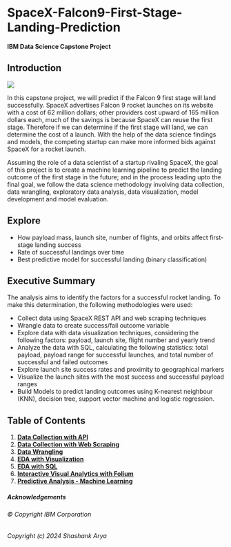 # SpaceX-Falcon9-First-Stage-Landing-Prediction

**IBM Data Science Capstone Project**

## Introduction

![](https://cf-courses-data.s3.us.cloud-object-storage.appdomain.cloud/IBMDeveloperSkillsNetwork-DS0701EN-SkillsNetwork/lab_v2/images/landing_1.gif)

In this capstone project, we will predict if the Falcon 9 first stage will land successfully. SpaceX advertises Falcon 9 rocket launches on its website with a cost of 62 million dollars; other providers cost upward of 165 million dollars each, much of the savings is because SpaceX can reuse the first stage. Therefore if we can determine if the first stage will land, we can determine the cost of a launch. With the help of the data science findings and models, the competing startup can make more informed bids against SpaceX for a rocket launch.

Assuming the role of a data scientist of a startup rivaling SpaceX, the goal of this project is to create a machine learning pipeline to predict the landing outcome of the first stage in the future; and in the process leading upto the final goal, we follow the data science methodology involving data collection, data wrangling, exploratory data analysis, data visualization, model development and model evaluation.

## Explore
- How payload mass, launch site, number of flights, and orbits affect first-stage landing success
- Rate of successful landings over time
- Best predictive model for successful landing (binary classification)

## Executive Summary
The analysis aims to identify the factors for a successful rocket landing. To make this determination, the following methodologies were used:
- Collect data using SpaceX REST API and web scraping techniques
- Wrangle data to create success/fail outcome variable
- Explore data with data visualization techniques, considering the following factors: payload, launch site, flight number and yearly trend
- Analyze the data with SQL, calculating the following statistics: total payload, payload range for successful launches, and total number of successful and failed outcomes
- Explore launch site success rates and proximity to geographical markers
- Visualize the launch sites with the most success and successful payload ranges
- Build Models to predict landing outcomes using K-nearest neighbour (KNN), decision tree, support vector machine and logistic regression.
  
## Table of Contents

1) [**Data Collection with API**](https://github.com/shashankarya9999/SpaceX-Falcon9-First-Stage-Landing-Prediction/blob/main/DataCollection_API.ipynb)
2) [**Data Collection with Web Scraping**](https://github.com/shashankarya9999/SpaceX-Falcon9-First-Stage-Landing-Prediction/blob/main/DataCollection_WebScraping.ipynb)
3) [**Data Wrangling**](https://github.com/shashankarya9999/SpaceX-Falcon9-First-Stage-Landing-Prediction/blob/main/DataWrangling.ipynb)
4) [**EDA with Visualization**](https://github.com/shashankarya9999/SpaceX-Falcon9-First-Stage-Landing-Prediction/blob/main/EDA_DataVisualization.ipynb)
5) [**EDA with SQL**](https://github.com/shashankarya9999/SpaceX-Falcon9-First-Stage-Landing-Prediction/blob/main/EDA_SQL.ipynb)
6) [**Interactive Visual Analytics with Folium**](https://github.com/shashankarya9999/SpaceX-Falcon9-First-Stage-Landing-Prediction/blob/main/InteractiveDataAnalytics_Folium.ipynb)
7) [**Predictive Analysis - Machine Learning**](https://github.com/shashankarya9999/SpaceX-Falcon9-First-Stage-Landing-Prediction/blob/main/PredictiveAnalysis_MachineLearning.ipynb)

##### Acknowledgements
###### © Copyright IBM Corporation 
###### Copyright (c) 2024 Shashank Arya


